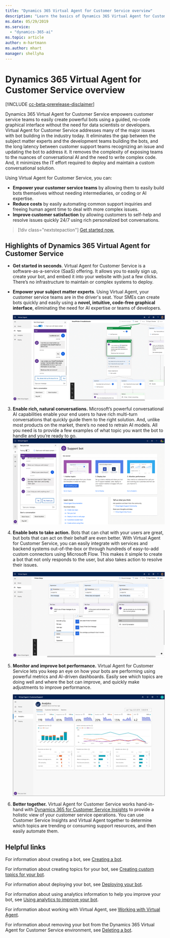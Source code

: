 ```yaml
---
title: "Dynamics 365 Virtual Agent for Customer Service overview"
description: "Learn the basics of Dynamics 365 Virtual Agent for Customer Service."
ms.date: 05/29/2019
ms.service:
  - "dynamics-365-ai"
ms.topic: article
author: m-hartmann
ms.author: mhart
manager: shellyha
---
```


# Dynamics 365 Virtual Agent for Customer Service overview

[!INCLUDE [cc-beta-prerelease-disclaimer](../includes/cc-beta-prerelease-disclaimer.md)]

Dynamics 365 Virtual Agent for Customer Service empowers customer service teams to easily create powerful bots using a guided, no-code graphical interface without the need for data scientists or developers.
Virtual Agent for Customer Service addresses many of the major issues with bot building in the industry today. It eliminates the gap between the subject matter experts and the development teams building the bots, and the long latency between customer support teams recognizing an issue and updating the bot to address it. It removes the complexity of exposing teams to the nuances of conversational AI and the need to write complex code. And, it minimizes the IT effort required to deploy and maintain a custom conversational solution.

Using Virtual Agent for Customer Service, you can: 
- **Empower your customer service teams** by allowing them to easily build bots themselves without needing intermediaries, or coding or AI expertise.
- **Reduce costs** by easily automating common support inquiries and freeing human agent time to deal with more complex issues.
- **Improve customer satisfaction** by allowing customers to self-help and resolve issues quickly 24/7 using rich personalized bot conversations. 

> [!div class="nextstepaction"]
> [Get started now.](http://aka.ms/virtual-agent)

## Highlights of Dynamics 365 Virtual Agent for Customer Service

- **Get started in seconds**. Virtual Agent for Customer Service is a software-as-a-service (SaaS) offering. It allows you to easily sign up, create your bot, and embed it into your website with just a few clicks. There’s no infrastructure to maintain or complex systems to deploy. 

- **Empower your subject matter experts**. Using Virtual Agent, your customer service teams are in the driver's seat. Your SMEs can create bots quickly and easily using a **novel, intuitive, code-free graphical interface**, eliminating the need for AI expertise or teams of developers.

    ![No-code interface](media/overview-no-code.png)

3. **Enable rich, natural conversations.** Microsoft’s powerful conversational AI capabilities enable your end users to have rich multi-turn conversations that quickly guide them to the right solution. And, unlike most products on the market, there’s no need to retrain AI models. All you need is to provide a few examples of what topic you want the bot to handle and you’re ready to go.
   ![Natural conversation with a bot](media/overview-conversation.png)
 
4. **Enable bots to take action.** Bots that can chat with your users are great, but bots that can act on their behalf are even better. With Virtual Agent for Customer Service, you can easily integrate with services and backend systems out-of-the-box or through hundreds of easy-to-add custom connectors using Microsoft Flow. This makes it simple to create a bot that not only responds to the user, but also takes action to resolve their issues.
 
    ![Bot actions](media/bot-action-overview.png)

5. **Monitor and improve bot performance.** Virtual Agent for Customer Service lets you keep an eye on how your bots are performing using powerful metrics and AI-driven dashboards. Easily see which topics are doing well and where the bot can improve, and quickly make adjustments to improve performance.  

    ![Analytics page](media/analytics-pane.png)

6. **Better together.** Virtual Agent for Customer Service works hand-in-hand with [Dynamics 365 for Customer Service Insights](https://dynamics.microsoft.com/en-us/ai/customer-service-insights) to provide a holistic view of your customer service operations. You can use Customer Service Insights and Virtual Agent together to determine which topics are trending or consuming support resources, and then easily automate them.

## Helpful links

For information about creating a bot, see [Creating a bot](getting-started-create-bot.md).

For information about creating topics for your bot, see [Creating custom topics for your bot](getting-started-create-topics.md).

For information about deploying your bot, see [Deploying your bot](getting-started-deploy.md).

For information about using analytics information to help you improve your bot, see [Using analytics to improve your bot](getting-started-analytics.md).

For information about working with Virtual Agent, see [Working with Virtual Agent](getting-started-bot-designer.md).

For information about removing your bot from the Dynamics 365 Virtual Agent for Customer Service environment, see [Deleting a bot](getting-started-delete-bot.md).
